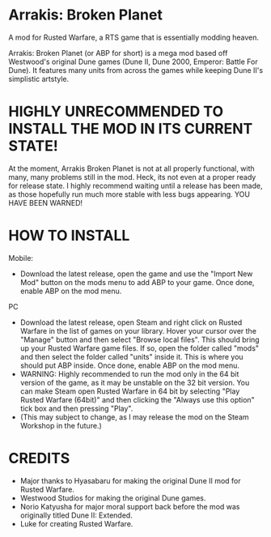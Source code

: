 # Arrakis: Broken Planet
A mod for Rusted Warfare, a RTS game that is essentially modding heaven. 

Arrakis: Broken Planet (or ABP for short) is a mega mod based off Westwood's original Dune games (Dune II, Dune 2000, Emperor: Battle For Dune). It features many units from across the games while keeping Dune II's simplistic artstyle.

# HIGHLY UNRECOMMENDED TO INSTALL THE MOD IN ITS CURRENT STATE!
At the moment, Arrakis Broken Planet is not at all properly functional, with many, many problems still in the mod. Heck, its not even at a proper ready for release state. I highly recommend waiting until a release has been made, as those hopefully run much more stable with less bugs appearing. YOU HAVE BEEN WARNED!

# HOW TO INSTALL

Mobile:
 - Download the latest release, open the game and use the "Import New Mod" button on the mods menu to add ABP to your game. Once done, enable ABP on the mod menu.

PC
 - Download the latest release, open Steam and right click on Rusted Warfare in the list of games on your library. Hover your cursor over the "Manage" button and then select "Browse local files". This should bring up your Rusted Warfare game files. If so, open the folder called "mods" and then select the folder called "units" inside it. This is where you should put ABP inside. Once done, enable ABP on the mod menu.
 - WARNING: Highly recommended to run the mod only in the 64 bit version of the game, as it may be unstable on the 32 bit version. You can make Steam open Rusted Warfare in  64 bit by selecting "Play Rusted Warfare (64bit)" and then clicking the "Always use this option" tick box and then pressing "Play".
 - (This may subject to change, as I may release the mod on the Steam Workshop in the future.)

 # CREDITS
 
  - Major thanks to Hyasabaru for making the original Dune II mod for Rusted Warfare.
  - Westwood Studios for making the original Dune games.
  - Norio Katyusha for major moral support back before the mod was originally titled Dune II: Extended.
  - Luke for creating Rusted Warfare.
